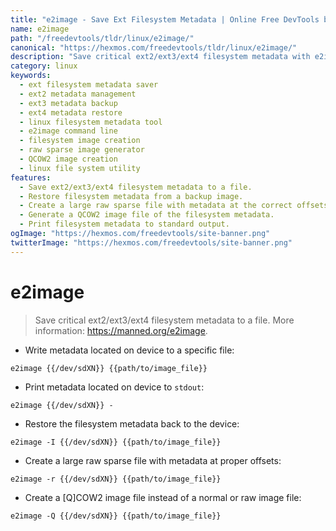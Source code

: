 ```yaml
---
title: "e2image - Save Ext Filesystem Metadata | Online Free DevTools by Hexmos"
name: e2image
path: "/freedevtools/tldr/linux/e2image/"
canonical: "https://hexmos.com/freedevtools/tldr/linux/e2image/"
description: "Save critical ext2/ext3/ext4 filesystem metadata with e2image.  Restore metadata, create raw sparse files, and generate QCOW2 images. Free online tool, no registration required."
category: linux
keywords:
  - ext filesystem metadata saver
  - ext2 metadata management
  - ext3 metadata backup
  - ext4 metadata restore
  - linux filesystem metadata tool
  - e2image command line
  - filesystem image creation
  - raw sparse image generator
  - QCOW2 image creation
  - linux file system utility
features:
  - Save ext2/ext3/ext4 filesystem metadata to a file.
  - Restore filesystem metadata from a backup image.
  - Create a large raw sparse file with metadata at the correct offsets.
  - Generate a QCOW2 image file of the filesystem metadata.
  - Print filesystem metadata to standard output.
ogImage: "https://hexmos.com/freedevtools/site-banner.png"
twitterImage: "https://hexmos.com/freedevtools/site-banner.png"
---
```


# e2image

> Save critical ext2/ext3/ext4 filesystem metadata to a file.
> More information: <https://manned.org/e2image>.

- Write metadata located on device to a specific file:

`e2image {{/dev/sdXN}} {{path/to/image_file}}`

- Print metadata located on device to `stdout`:

`e2image {{/dev/sdXN}} -`

- Restore the filesystem metadata back to the device:

`e2image -I {{/dev/sdXN}} {{path/to/image_file}}`

- Create a large raw sparse file with metadata at proper offsets:

`e2image -r {{/dev/sdXN}} {{path/to/image_file}}`

- Create a [Q]COW2 image file instead of a normal or raw image file:

`e2image -Q {{/dev/sdXN}} {{path/to/image_file}}`
